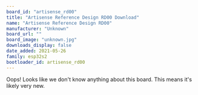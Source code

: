 ```yaml
---
board_id: "artisense_rd00"
title: "Artisense Reference Design RD00 Download"
name: "Artisense Reference Design RD00"
manufacturer: "Unknown"
board_url: ""
board_image: "unknown.jpg"
downloads_display: false
date_added: 2021-05-26
family: esp32s2
bootloader_id: artisense_rd00
---
```


Oops! Looks like we don't know anything about this board. This means it's likely very new.
